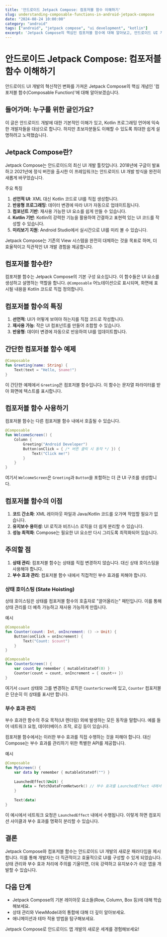 ```yaml
---
title: '안드로이드 Jetpack Compose: 컴포저블 함수 이해하기'
slug: understanding-composable-functions-in-android-jetpack-compose
date: "2024-08-24 10:00:00"
category: "android"
tags: ["android", "jetpack compose", "ui development", "kotlin"]
excerpt: 'Jetpack Compose의 핵심인 컴포저블 함수에 대해 알아보고, 안드로이드 UI 개발의 새로운 패러다임을 이해해봅시다.'
---
```


# 안드로이드 Jetpack Compose: 컴포저블 함수 이해하기

안드로이드 UI 개발의 혁신적인 변화를 가져온 Jetpack Compose의 핵심 개념인 '컴포저블 함수(Composable Function)'에 대해 알아보겠습니다.

## 들어가며: 누구를 위한 글인가요?

이 글은 안드로이드 개발에 대한 기본적인 이해가 있고, Kotlin 프로그래밍 언어에 익숙한 개발자들을 대상으로 합니다. 하지만 초보자분들도 이해할 수 있도록 최대한 쉽게 설명하려고 노력했습니다.

## Jetpack Compose란?

Jetpack Compose는 안드로이드의 최신 UI 개발 툴킷입니다. 2018년에 구글이 발표하고 2021년에 정식 버전을 출시한 이 프레임워크는 안드로이드 UI 개발 방식을 완전히 새롭게 바꾸었습니다.

주요 특징
1. **선언적 UI**: XML 대신 Kotlin 코드로 UI를 직접 생성합니다.
2. **반응형 프로그래밍**: 데이터 변경에 따라 UI가 자동으로 업데이트됩니다.
3. **컴포넌트 기반**: 재사용 가능한 UI 요소를 쉽게 만들 수 있습니다.
4. **Kotlin 기반**: Kotlin의 강력한 기능을 활용하여 간결하고 표현력 있는 UI 코드를 작성할 수 있습니다.
5. **미리보기 지원**: Android Studio에서 실시간으로 UI를 미리 볼 수 있습니다.

Jetpack Compose는 기존의 View 시스템을 완전히 대체하는 것을 목표로 하며, 더 효율적이고 직관적인 UI 개발 경험을 제공합니다.

## 컴포저블 함수란?

컴포저블 함수는 Jetpack Compose의 기본 구성 요소입니다. 이 함수들은 UI 요소를 생성하고 설명하는 역할을 합니다. `@Composable` 어노테이션으로 표시되며, 화면에 표시될 내용을 Kotlin 코드로 직접 정의합니다.

## 컴포저블 함수의 특징

1. **선언적**: UI가 어떻게 보여야 하는지를 직접 코드로 작성합니다.
2. **재사용 가능**: 작은 UI 컴포넌트를 만들어 조합할 수 있습니다.
3. **반응형**: 데이터 변경에 자동으로 반응하여 UI를 업데이트합니다.

## 간단한 컴포저블 함수 예제

```kotlin
@Composable
fun Greeting(name: String) {
    Text(text = "Hello, $name!")
}
```

이 간단한 예제에서 `Greeting`은 컴포저블 함수입니다. 이 함수는 문자열 파라미터를 받아 화면에 텍스트를 표시합니다.

## 컴포저블 함수 사용하기

컴포저블 함수는 다른 컴포저블 함수 내에서 호출될 수 있습니다.

```kotlin
@Composable
fun WelcomeScreen() {
    Column {
        Greeting("Android Developer")
        Button(onClick = { /* 버튼 클릭 시 동작 */ }) {
            Text("Click me!")
        }
    }
}
```

여기서 `WelcomeScreen`은 `Greeting`과 `Button`을 포함하는 더 큰 UI 구조를 생성합니다.

## 컴포저블 함수의 이점

1. **코드 간소화**: XML 레이아웃 파일과 Java/Kotlin 코드를 오가며 작업할 필요가 없습니다.
2. **유지보수 용이성**: UI 로직과 비즈니스 로직을 더 쉽게 분리할 수 있습니다.
3. **성능 최적화**: Compose는 필요한 UI 요소만 다시 그리도록 최적화되어 있습니다.

## 주의할 점

1. **상태 관리**: 컴포저블 함수는 상태를 직접 변경하지 않습니다. 대신 상태 호이스팅을 사용해야 합니다.
2. **부수 효과 관리**: 컴포저블 함수 내에서 직접적인 부수 효과를 피해야 합니다.

### 상태 호이스팅 (State Hoisting)

상태 호이스팅은 상태를 컴포저블 함수의 호출자로 "끌어올리는" 패턴입니다. 이를 통해 상태 관리를 더 예측 가능하고 재사용 가능하게 만듭니다.

예시
```kotlin
@Composable
fun Counter(count: Int, onIncrement: () -> Unit) {
    Button(onClick = onIncrement) {
        Text("Count: $count")
    }
}

@Composable
fun CounterScreen() {
    var count by remember { mutableStateOf(0) }
    Counter(count = count, onIncrement = { count++ })
}
```

여기서 `count` 상태와 그를 변경하는 로직은 `CounterScreen`에 있고, `Counter` 컴포저블은 단순히 이 상태를 표시만 합니다.

### 부수 효과 관리

부수 효과란 함수의 주요 목적(UI 렌더링) 외에 발생하는 모든 동작을 말합니다. 예를 들어 네트워크 요청, 데이터베이스 조작, 로깅 등이 있습니다.

컴포저블 함수에서는 이러한 부수 효과를 직접 수행하는 것을 피해야 합니다. 대신 Compose는 부수 효과를 관리하기 위한 특별한 API를 제공합니다.

예시
```kotlin
@Composable
fun MyScreen() {
    var data by remember { mutableStateOf("") }
    
    LaunchedEffect(Unit) {
        data = fetchDataFromNetwork() // 부수 효과를 LaunchedEffect 내에서 관리
    }
    
    Text(data)
}
```

이 예시에서 네트워크 요청은 `LaunchedEffect` 내에서 수행됩니다. 이렇게 하면 컴포지션 사이클과 부수 효과를 명확히 분리할 수 있습니다.

## 결론

Jetpack Compose와 컴포저블 함수는 안드로이드 UI 개발의 새로운 패러다임을 제시합니다. 이를 통해 개발자는 더 직관적이고 효율적으로 UI를 구성할 수 있게 되었습니다. 상태 관리와 부수 효과 처리에 주의를 기울이면, 더욱 강력하고 유지보수가 쉬운 앱을 개발할 수 있습니다.

## 다음 단계

- Jetpack Compose의 기본 레이아웃 요소들(Row, Column, Box 등)에 대해 학습해보세요.
- 상태 관리와 ViewModel과의 통합에 대해 더 깊이 알아보세요.
- 애니메이션과 테마 적용 방법을 탐구해보세요.

Jetpack Compose로 안드로이드 앱 개발의 새로운 세계를 경험해보세요!
